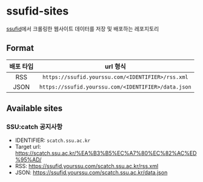# ssufid-sites

[ssufid](https://github.com/yourssu/ssufid)에서 크롤링한 웹사이트 데이터를 저장 및 배포하는 레포지토리

## Format

|배포 타입|url 형식|
|:-:|:-:|
|RSS|`https://ssufid.yourssu.com/<IDENTIFIER>/rss.xml`|
|JSON|`https://ssufid.yourssu.com/<IDENTIFIER>/data.json`|

## Available sites

### SSU:catch 공지사항

- IDENTIFIER: `scatch.ssu.ac.kr`
- Target url: https://scatch.ssu.ac.kr/%EA%B3%B5%EC%A7%80%EC%82%AC%ED%95%AD/
- RSS: https://ssufid.yourssu.com/scatch.ssu.ac.kr/rss.xml
- JSON: https://ssufid.yourssu.com/scatch.ssu.ac.kr/data.json
